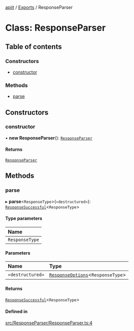 [apiit](../README.md) / [Exports](../modules.md) / ResponseParser

# Class: ResponseParser

## Table of contents

### Constructors

- [constructor](ResponseParser.md#constructor)

### Methods

- [parse](ResponseParser.md#parse)

## Constructors

### constructor

• **new ResponseParser**(): [`ResponseParser`](ResponseParser.md)

#### Returns

[`ResponseParser`](ResponseParser.md)

## Methods

### parse

▸ **parse**\<`ResponseType`\>(`«destructured»`): [`ResponseSuccessful`](../interfaces/ResponseSuccessful.md)\<`ResponseType`\>

#### Type parameters

| Name |
| :------ |
| `ResponseType` |

#### Parameters

| Name | Type |
| :------ | :------ |
| `«destructured»` | [`ResponseOptions`](../interfaces/ResponseOptions.md)\<`ResponseType`\> |

#### Returns

[`ResponseSuccessful`](../interfaces/ResponseSuccessful.md)\<`ResponseType`\>

#### Defined in

[src/ResponseParser/ResponseParser.ts:4](https://github.com/AlexKletn/apiit/blob/21e19d0/src/ResponseParser/ResponseParser.ts#L4)
